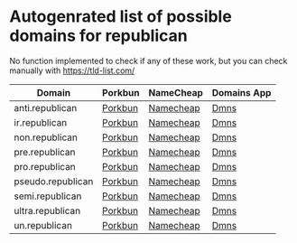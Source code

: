 # Autogenrated list of possible domains for republican

No function implemented to check if any of these work, but you can check manually with https://tld-list.com/

| Domain | Porkbun | NameCheap | Domains App |
|---|---|---|---|
| anti.republican | [Porkbun](https://porkbun.com/checkout/search?prb=e814663da1&tlds=&idnLanguage=&search=search&q=anti.republican) | [Namecheap](https://www.namecheap.com/domains/registration/results/?domain=anti.republican) | [Dmns](https://dmns.app/domains?q=anti.republican) |
| ir.republican | [Porkbun](https://porkbun.com/checkout/search?prb=e814663da1&tlds=&idnLanguage=&search=search&q=ir.republican) | [Namecheap](https://www.namecheap.com/domains/registration/results/?domain=ir.republican) | [Dmns](https://dmns.app/domains?q=ir.republican) |
| non.republican | [Porkbun](https://porkbun.com/checkout/search?prb=e814663da1&tlds=&idnLanguage=&search=search&q=non.republican) | [Namecheap](https://www.namecheap.com/domains/registration/results/?domain=non.republican) | [Dmns](https://dmns.app/domains?q=non.republican) |
| pre.republican | [Porkbun](https://porkbun.com/checkout/search?prb=e814663da1&tlds=&idnLanguage=&search=search&q=pre.republican) | [Namecheap](https://www.namecheap.com/domains/registration/results/?domain=pre.republican) | [Dmns](https://dmns.app/domains?q=pre.republican) |
| pro.republican | [Porkbun](https://porkbun.com/checkout/search?prb=e814663da1&tlds=&idnLanguage=&search=search&q=pro.republican) | [Namecheap](https://www.namecheap.com/domains/registration/results/?domain=pro.republican) | [Dmns](https://dmns.app/domains?q=pro.republican) |
| pseudo.republican | [Porkbun](https://porkbun.com/checkout/search?prb=e814663da1&tlds=&idnLanguage=&search=search&q=pseudo.republican) | [Namecheap](https://www.namecheap.com/domains/registration/results/?domain=pseudo.republican) | [Dmns](https://dmns.app/domains?q=pseudo.republican) |
| semi.republican | [Porkbun](https://porkbun.com/checkout/search?prb=e814663da1&tlds=&idnLanguage=&search=search&q=semi.republican) | [Namecheap](https://www.namecheap.com/domains/registration/results/?domain=semi.republican) | [Dmns](https://dmns.app/domains?q=semi.republican) |
| ultra.republican | [Porkbun](https://porkbun.com/checkout/search?prb=e814663da1&tlds=&idnLanguage=&search=search&q=ultra.republican) | [Namecheap](https://www.namecheap.com/domains/registration/results/?domain=ultra.republican) | [Dmns](https://dmns.app/domains?q=ultra.republican) |
| un.republican | [Porkbun](https://porkbun.com/checkout/search?prb=e814663da1&tlds=&idnLanguage=&search=search&q=un.republican) | [Namecheap](https://www.namecheap.com/domains/registration/results/?domain=un.republican) | [Dmns](https://dmns.app/domains?q=un.republican) |
